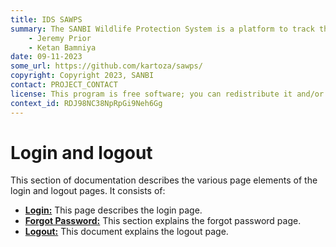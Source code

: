 ```yaml
---
title: IDS SAWPS
summary: The SANBI Wildlife Protection System is a platform to track the population levels of endangered wildlife.
    - Jeremy Prior
    - Ketan Bamniya
date: 09-11-2023
some_url: https://github.com/kartoza/sawps/
copyright: Copyright 2023, SANBI
contact: PROJECT_CONTACT
license: This program is free software; you can redistribute it and/or modify it under the terms of the GNU Affero General Public License as published by the Free Software Foundation; either version 3 of the License, or (at your option) any later version.
context_id: RDJ98NC38NpRpGi9Neh6Gg
---
```


# Login and logout
<!-- To Be Populated -->

This section of documentation describes the various page elements of the login and logout pages. It consists of:

* **[Login:](login-page.md)** This page describes the login page.
* **[Forgot Password:](forgot-password.md)** This section explains the forgot password page.
* **[Logout:](logout.md)** This document explains the logout page.

